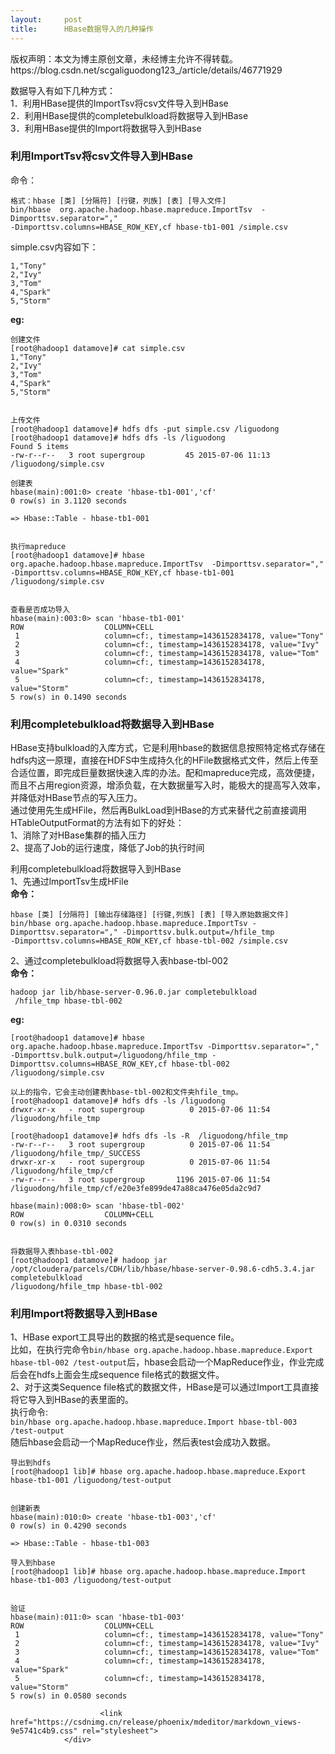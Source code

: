 ```yaml
---
layout:     post
title:      HBase数据导入的几种操作
---
```

<div id="article_content" class="article_content clearfix csdn-tracking-statistics" data-pid="blog" data-mod="popu_307" data-dsm="post">
								<div class="article-copyright">
					版权声明：本文为博主原创文章，未经博主允许不得转载。					https://blog.csdn.net/scgaliguodong123_/article/details/46771929				</div>
								            <div id="content_views" class="markdown_views prism-atom-one-dark">
							<!-- flowchart 箭头图标 勿删 -->
							<svg xmlns="http://www.w3.org/2000/svg" style="display: none;"><path stroke-linecap="round" d="M5,0 0,2.5 5,5z" id="raphael-marker-block" style="-webkit-tap-highlight-color: rgba(0, 0, 0, 0);"></path></svg>
							<p>数据导入有如下几种方式： <br>
1．利用HBase提供的ImportTsv将csv文件导入到HBase <br>
2．利用HBase提供的completebulkload将数据导入到HBase <br>
3．利用HBase提供的Import将数据导入到HBase</p>



<h3 id="利用importtsv将csv文件导入到hbase"><strong>利用ImportTsv将csv文件导入到HBase</strong></h3>

<p>命令：</p>



<pre class="prettyprint"><code class=" hljs avrasm">格式：hbase [类] [分隔符] [行键，列族] [表] [导入文件]
bin/hbase  org<span class="hljs-preprocessor">.apache</span><span class="hljs-preprocessor">.hadoop</span><span class="hljs-preprocessor">.hbase</span><span class="hljs-preprocessor">.mapreduce</span><span class="hljs-preprocessor">.ImportTsv</span>  -Dimporttsv<span class="hljs-preprocessor">.separator</span>=<span class="hljs-string">","</span> 
-Dimporttsv<span class="hljs-preprocessor">.columns</span>=HBASE_ROW_KEY,cf hbase-tb1-<span class="hljs-number">001</span> /simple<span class="hljs-preprocessor">.csv</span></code></pre>

<p>simple.csv内容如下：</p>

<pre class="prettyprint"><code class=" hljs bash"><span class="hljs-number">1</span>,<span class="hljs-string">"Tony"</span>
<span class="hljs-number">2</span>,<span class="hljs-string">"Ivy"</span>
<span class="hljs-number">3</span>,<span class="hljs-string">"Tom"</span>
<span class="hljs-number">4</span>,<span class="hljs-string">"Spark"</span>
<span class="hljs-number">5</span>,<span class="hljs-string">"Storm"</span></code></pre>

<p><strong>eg:</strong></p>

<pre class="prettyprint"><code class=" hljs cs">创建文件
[root@hadoop1 datamove]<span class="hljs-preprocessor"># cat simple.csv</span>
<span class="hljs-number">1</span>,<span class="hljs-string">"Tony"</span>
<span class="hljs-number">2</span>,<span class="hljs-string">"Ivy"</span>
<span class="hljs-number">3</span>,<span class="hljs-string">"Tom"</span>
<span class="hljs-number">4</span>,<span class="hljs-string">"Spark"</span>
<span class="hljs-number">5</span>,<span class="hljs-string">"Storm"</span>


上传文件
[root@hadoop1 datamove]<span class="hljs-preprocessor"># hdfs dfs -put simple.csv /liguodong</span>
[root@hadoop1 datamove]<span class="hljs-preprocessor"># hdfs dfs -ls /liguodong</span>
Found <span class="hljs-number">5</span> items
-rw-r--r--   <span class="hljs-number">3</span> root supergroup         <span class="hljs-number">45</span> <span class="hljs-number">2015</span>-<span class="hljs-number">07</span>-<span class="hljs-number">06</span> <span class="hljs-number">11</span>:<span class="hljs-number">13</span> /liguodong/simple.csv

创建表
hbase(main):<span class="hljs-number">001</span>:<span class="hljs-number">0</span>&gt; create <span class="hljs-string">'hbase-tb1-001'</span>,<span class="hljs-string">'cf'</span>
<span class="hljs-number">0</span> row(s) <span class="hljs-keyword">in</span> <span class="hljs-number">3.1120</span> seconds

=&gt; Hbase::Table - hbase-tb1-<span class="hljs-number">001</span>


执行mapreduce
[root@hadoop1 datamove]<span class="hljs-preprocessor"># hbase  org.apache.hadoop.hbase.mapreduce.ImportTsv  -Dimporttsv.separator="," </span>
-Dimporttsv.columns=HBASE_ROW_KEY,cf hbase-tb1-<span class="hljs-number">001</span> /liguodong/simple.csv


查看是否成功导入
hbase(main):<span class="hljs-number">003</span>:<span class="hljs-number">0</span>&gt; scan <span class="hljs-string">'hbase-tb1-001'</span>
ROW                  COLUMN+CELL
 <span class="hljs-number">1</span>                   column=cf:, timestamp=<span class="hljs-number">1436152834178</span>, <span class="hljs-keyword">value</span>=<span class="hljs-string">"Tony"</span>
 <span class="hljs-number">2</span>                   column=cf:, timestamp=<span class="hljs-number">1436152834178</span>, <span class="hljs-keyword">value</span>=<span class="hljs-string">"Ivy"</span>
 <span class="hljs-number">3</span>                   column=cf:, timestamp=<span class="hljs-number">1436152834178</span>, <span class="hljs-keyword">value</span>=<span class="hljs-string">"Tom"</span>
 <span class="hljs-number">4</span>                   column=cf:, timestamp=<span class="hljs-number">1436152834178</span>, <span class="hljs-keyword">value</span>=<span class="hljs-string">"Spark"</span>
 <span class="hljs-number">5</span>                   column=cf:, timestamp=<span class="hljs-number">1436152834178</span>, <span class="hljs-keyword">value</span>=<span class="hljs-string">"Storm"</span>
<span class="hljs-number">5</span> row(s) <span class="hljs-keyword">in</span> <span class="hljs-number">0.1490</span> seconds</code></pre>



<h3 id="利用completebulkload将数据导入到hbase"><strong>利用completebulkload将数据导入到HBase</strong></h3>

<p>HBase支持bulkload的入库方式，它是利用hbase的数据信息按照特定格式存储在hdfs内这一原理，直接在HDFS中生成持久化的HFile数据格式文件，然后上传至合适位置，即完成巨量数据快速入库的办法。配和mapreduce完成，高效便捷，而且不占用region资源，增添负载，在大数据量写入时，能极大的提高写入效率，并降低对HBase节点的写入压力。 <br>
通过使用先生成HFile，然后再BulkLoad到HBase的方式来替代之前直接调用HTableOutputFormat的方法有如下的好处： <br>
1、消除了对HBase集群的插入压力 <br>
2、提高了Job的运行速度，降低了Job的执行时间</p>

<p>利用completebulkload将数据导入到HBase <br>
1、先通过lmportTsv生成HFile <br>
<strong>命令：</strong></p>

<pre class="prettyprint"><code class=" hljs avrasm">hbase [类] [分隔符] [输出存储路径] [行键,列族] [表] [导入原始数据文件]
bin/hbase org<span class="hljs-preprocessor">.apache</span><span class="hljs-preprocessor">.hadoop</span><span class="hljs-preprocessor">.hbase</span><span class="hljs-preprocessor">.mapreduce</span><span class="hljs-preprocessor">.ImportTsv</span> -Dimporttsv<span class="hljs-preprocessor">.separator</span>=<span class="hljs-string">","</span> -Dimporttsv<span class="hljs-preprocessor">.bulk</span><span class="hljs-preprocessor">.output</span>=/hfile_tmp 
-Dimporttsv<span class="hljs-preprocessor">.columns</span>=HBASE_ROW_KEY,cf hbase-tbl-<span class="hljs-number">002</span> /simple<span class="hljs-preprocessor">.csv</span></code></pre>

<p>2、通过completebulkload将数据导入表hbase-tbl-002 <br>
<strong>命令：</strong></p>

<pre class="prettyprint"><code class=" hljs lasso">hadoop jar lib/hbase<span class="hljs-attribute">-server</span><span class="hljs-subst">-</span><span class="hljs-number">0.96</span><span class="hljs-number">.0</span><span class="hljs-built_in">.</span>jar completebulkload
 /hfile_tmp hbase<span class="hljs-attribute">-tbl</span><span class="hljs-subst">-</span><span class="hljs-number">002</span></code></pre>

<p><strong>eg:</strong></p>

<pre class="prettyprint"><code class=" hljs ruby">[root<span class="hljs-variable">@hadoop1</span> datamove]<span class="hljs-comment"># hbase org.apache.hadoop.hbase.mapreduce.ImportTsv -Dimporttsv.separator="," </span>
-<span class="hljs-constant">Dimporttsv</span>.bulk.output=<span class="hljs-regexp">/liguodong/hfile</span>_tmp -<span class="hljs-constant">Dimporttsv</span>.columns=<span class="hljs-constant">HBASE_ROW_KEY</span>,cf hbase-tbl-<span class="hljs-number">002</span> /liguodong/simple.csv

以上的指令，它会主动创建表hbase-tbl-<span class="hljs-number">002</span>和文件夹hfile_tmp。
[root<span class="hljs-variable">@hadoop1</span> datamove]<span class="hljs-comment"># hdfs dfs -ls /liguodong</span>
drwxr-xr-x   - root supergroup          <span class="hljs-number">0</span> <span class="hljs-number">2015</span>-<span class="hljs-number">07</span>-<span class="hljs-number">06</span> <span class="hljs-number">11</span><span class="hljs-symbol">:</span><span class="hljs-number">54</span> /liguodong/hfile_tmp

[root<span class="hljs-variable">@hadoop1</span> datamove]<span class="hljs-comment"># hdfs dfs -ls -R  /liguodong/hfile_tmp</span>
-rw-r--r--   <span class="hljs-number">3</span> root supergroup          <span class="hljs-number">0</span> <span class="hljs-number">2015</span>-<span class="hljs-number">07</span>-<span class="hljs-number">06</span> <span class="hljs-number">11</span><span class="hljs-symbol">:</span><span class="hljs-number">54</span> /liguodong/hfile_tmp/_SUCCESS
drwxr-xr-x   - root supergroup          <span class="hljs-number">0</span> <span class="hljs-number">2015</span>-<span class="hljs-number">07</span>-<span class="hljs-number">06</span> <span class="hljs-number">11</span><span class="hljs-symbol">:</span><span class="hljs-number">54</span> /liguodong/hfile_tmp/cf
-rw-r--r--   <span class="hljs-number">3</span> root supergroup       <span class="hljs-number">1196</span> <span class="hljs-number">2015</span>-<span class="hljs-number">07</span>-<span class="hljs-number">06</span> <span class="hljs-number">11</span><span class="hljs-symbol">:</span><span class="hljs-number">54</span> /liguodong/hfile_tmp/cf/e20e3fe899de47a88ca476e05da2c9d7

hbase(main)<span class="hljs-symbol">:</span><span class="hljs-number">00</span>8<span class="hljs-symbol">:</span><span class="hljs-number">0</span>&gt; scan <span class="hljs-string">'hbase-tbl-002'</span>
<span class="hljs-constant">ROW</span>                  <span class="hljs-constant">COLUMN</span>+<span class="hljs-constant">CELL</span>
<span class="hljs-number">0</span> row(s) <span class="hljs-keyword">in</span> <span class="hljs-number">0</span>.<span class="hljs-number">0310</span> seconds


将数据导入表hbase-tbl-<span class="hljs-number">002</span>
[root<span class="hljs-variable">@hadoop1</span> datamove]<span class="hljs-comment"># hadoop jar /opt/cloudera/parcels/CDH/lib/hbase/hbase-server-0.98.6-cdh5.3.4.jar completebulkload </span>
/liguodong/hfile_tmp hbase-tbl-<span class="hljs-number">002</span>
</code></pre>

<h3 id="利用import将数据导入到hbase"><strong>利用Import将数据导入到HBase</strong></h3>

<p>1、HBase export工具导出的数据的格式是sequence file。 <br>
比如，在执行完命令<code>bin/hbase org.apache.hadoop.hbase.mapreduce.Export hbase-tbl-002 /test-output</code>后，hbase会启动一个MapReduce作业，作业完成后会在hdfs上面会生成sequence file格式的数据文件。 <br>
2、对于这类Sequence file格式的数据文件，HBase是可以通过Import工具直接将它导入到HBase的表里面的。 <br>
执行命令: <br>
<code>bin/hbase org.apache.hadoop.hbase.mapreduce.Import hbase-tbl-003  /test-output</code> <br>
随后hbase会启动一个MapReduce作业，然后表test会成功入数据。</p>

<pre class="prettyprint"><code class=" hljs cs">导出到hdfs
[root@hadoop1 lib]<span class="hljs-preprocessor"># hbase org.apache.hadoop.hbase.mapreduce.Export hbase-tb1-001 /liguodong/test-output</span>


创建新表
hbase(main):<span class="hljs-number">010</span>:<span class="hljs-number">0</span>&gt; create <span class="hljs-string">'hbase-tb1-003'</span>,<span class="hljs-string">'cf'</span>
<span class="hljs-number">0</span> row(s) <span class="hljs-keyword">in</span> <span class="hljs-number">0.4290</span> seconds

=&gt; Hbase::Table - hbase-tb1-<span class="hljs-number">003</span>

导入到hbase
[root@hadoop1 lib]<span class="hljs-preprocessor"># hbase org.apache.hadoop.hbase.mapreduce.Import hbase-tb1-003 /liguodong/test-output</span>


验证
hbase(main):<span class="hljs-number">011</span>:<span class="hljs-number">0</span>&gt; scan <span class="hljs-string">'hbase-tb1-003'</span>
ROW                  COLUMN+CELL
 <span class="hljs-number">1</span>                   column=cf:, timestamp=<span class="hljs-number">1436152834178</span>, <span class="hljs-keyword">value</span>=<span class="hljs-string">"Tony"</span>
 <span class="hljs-number">2</span>                   column=cf:, timestamp=<span class="hljs-number">1436152834178</span>, <span class="hljs-keyword">value</span>=<span class="hljs-string">"Ivy"</span>
 <span class="hljs-number">3</span>                   column=cf:, timestamp=<span class="hljs-number">1436152834178</span>, <span class="hljs-keyword">value</span>=<span class="hljs-string">"Tom"</span>
 <span class="hljs-number">4</span>                   column=cf:, timestamp=<span class="hljs-number">1436152834178</span>, <span class="hljs-keyword">value</span>=<span class="hljs-string">"Spark"</span>
 <span class="hljs-number">5</span>                   column=cf:, timestamp=<span class="hljs-number">1436152834178</span>, <span class="hljs-keyword">value</span>=<span class="hljs-string">"Storm"</span>
<span class="hljs-number">5</span> row(s) <span class="hljs-keyword">in</span> <span class="hljs-number">0.0580</span> seconds
</code></pre>            </div>
						<link href="https://csdnimg.cn/release/phoenix/mdeditor/markdown_views-9e5741c4b9.css" rel="stylesheet">
                </div>